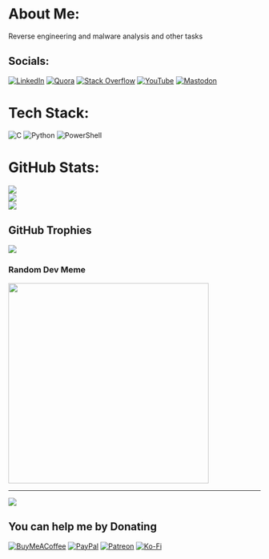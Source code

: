 #  About Me:
Reverse engineering and malware analysis and other tasks


##  Socials:
[![LinkedIn](https://img.shields.io/badge/LinkedIn-%230077B5.svg?logo=linkedin&logoColor=white)](https://linkedin.com/in/non) [![Quora](https://img.shields.io/badge/Quora-%23B92B27.svg?logo=Quora&logoColor=white)](https://quora.com/profile/non) [![Stack Overflow](https://img.shields.io/badge/-Stackoverflow-FE7A16?logo=stack-overflow&logoColor=white)](https://stackoverflow.com/users/non) [![YouTube](https://img.shields.io/badge/YouTube-%23FF0000.svg?logo=YouTube&logoColor=white)](https://youtube.com/@non) [![Mastodon](https://img.shields.io/badge/-MASTODON-%232B90D9?style=for-the-badge&logo=mastodon&logoColor=white)](https://mastodon.social/@non) 

#  Tech Stack:
![C](https://img.shields.io/badge/c-%2300599C.svg?style=for-the-badge&logo=c&logoColor=white) ![Python](https://img.shields.io/badge/python-3670A0?style=for-the-badge&logo=python&logoColor=ffdd54) ![PowerShell](https://img.shields.io/badge/PowerShell-%235391FE.svg?style=for-the-badge&logo=powershell&logoColor=white)
#  GitHub Stats:
![](https://github-readme-stats.vercel.app/api?username=CybRogue&theme=nord&hide_border=true&include_all_commits=true&count_private=true)<br/>
![](https://github-readme-streak-stats.herokuapp.com/?user=CybRogue&theme=nord&hide_border=true)<br/>
![](https://github-readme-stats.vercel.app/api/top-langs/?username=CybRogue&theme=nord&hide_border=true&include_all_commits=true&count_private=true&layout=compact)

## GitHub Trophies
![](https://github-profile-trophy.vercel.app/?username=CybRogue&theme=nord&no-frame=false&no-bg=false&margin-w=4)

### Random Dev Meme
<img src='https://randommeme-five.vercel.app/' style="height: 400px;"/>

---
[![](https://visitcount.itsvg.in/api?id=CybRogue&icon=2&color=0)](https://visitcount.itsvg.in)

  ## You can help me by Donating
  [![BuyMeACoffee](https://img.shields.io/badge/Buy%20Me%20a%20Coffee-ffdd00?style=for-the-badge&logo=buy-me-a-coffee&logoColor=black)](https://buymeacoffee.com/https://www.buymeacoffee.com/cybrogue) [![PayPal](https://img.shields.io/badge/PayPal-00457C?style=for-the-badge&logo=paypal&logoColor=white)](https://paypal.me/non) [![Patreon](https://img.shields.io/badge/Patreon-F96854?style=for-the-badge&logo=patreon&logoColor=white)](https://patreon.com/non) [![Ko-Fi](https://img.shields.io/badge/Ko--fi-F16061?style=for-the-badge&logo=ko-fi&logoColor=white)](https://ko-fi.com/non) 

  
<!-- Proudly created with GPRM ( https://gprm.itsvg.in ) -->
